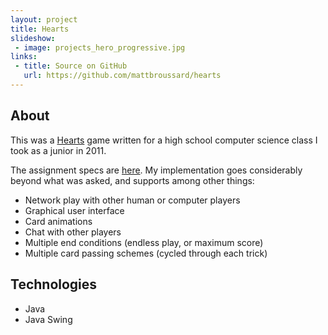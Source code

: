 ```yaml
---
layout: project
title: Hearts
slideshow:
 - image: projects_hero_progressive.jpg
links:
 - title: Source on GitHub
   url: https://github.com/mattbroussard/hearts
---
```


## About

This was a [Hearts](http://en.wikipedia.org/wiki/Hearts) game written for a high school computer science class I took as a junior in 2011.

The assignment specs are [here](http://cs.leanderisd.org/current/a/project-hearts.html). My implementation goes considerably beyond what was asked, and supports among other things:

* Network play with other human or computer players
* Graphical user interface
* Card animations
* Chat with other players
* Multiple end conditions (endless play, or maximum score)
* Multiple card passing schemes (cycled through each trick)

## Technologies

* Java
* Java Swing
